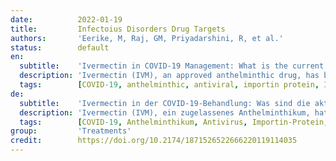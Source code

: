 ```yaml
---
date:          2022-01-19
title:         Infectoius Disorders Drug Targets
authors:       'Eerike, M, Raj, GM, Priyadarshini, R, et al.'
status:        default
en:
  subtitle:    'Ivermectin in COVID-19 Management: What is the current evidence?'
  description: 'Ivermectin (IVM), an approved anthelminthic drug, has been reported to have antiviral, antibacterial, and anticancer activities. Antiviral activity is due to the inhibition of nuclear cargo importin (IMP) protein. The anti-SARS CoV-2 activity through in vitro study was first reported by an Australian team. Later, many studies were conducted, and most of the study results were available as non-peer reviewed preprints. In this narrative review, literature on the clinical studies conducted with ivermectin from published articles, preprints, and unpublished evidence are collected till 13th June 2021 and they are discussed based on the severity of COVID-19 disease. Out of the 23 peer-reviewed published articles, 13 studies were randomized controlled trials and the remaining were either prospective interventional, prospective observational, retrospective cohort, cross-sectional, or case series type of studies; additionally, there were 10 randomized controlled trials available as preprints. In most of the studies, ivermectin was used in combination with doxycycline, azithromycin or other drugs. Some of the studies suggested either higher dose and/ or increased duration of ivermectin use to achieve favorable effects. In this review, articles on the prophylactic role of ivermectin in COVID-19 are also discussed - wherein the results are more promising. Despite accumulating evidence suggest the possible use of ivermectin, the final call to incorporate ivermectin in the management of COVID-19 is still inconclusive. '
  tags:        [COVID-19, anthelminthic, antiviral, importin protein, Ivermectin, SARS-CoV-2]
de:
  subtitle:    'Ivermectin in der COVID-19-Behandlung: Was sind die aktuellen Erkenntnisse?'
  description: 'Ivermectin (IVM), ein zugelassenes Anthelminthikum, hat Berichten zufolge eine antivirale, antibakterielle und krebsbekämpfende Wirkung. Die antivirale Aktivität ist auf die Hemmung des Kern-Cargo-Importin (IMP)-Proteins zurückzuführen. Die Anti-SARS CoV-2-Aktivität wurde erstmals von einem australischen Team in einer In-vitro-Studie nachgewiesen. Später wurden viele Studien durchgeführt, und die meisten Studienergebnisse waren als nicht von Fachleuten überprüfte Vorabdrucke verfügbar. In dieser narrativen Übersichtsarbeit wird die Literatur zu den mit Ivermectin durchgeführten klinischen Studien aus veröffentlichten Artikeln, Preprints und unveröffentlichten Belegen bis zum 13. Juni 2021 gesammelt und anhand des Schweregrads der COVID-19-Krankheit diskutiert. Von den 23 veröffentlichten und von Experten begutachteten Artikeln waren 13 Studien randomisierte kontrollierte Studien, die übrigen waren entweder prospektive Interventions-, prospektive Beobachtungs-, retrospektive Kohorten-, Querschnitts- oder Fallserienstudien; zusätzlich gab es 10 randomisierte kontrollierte Studien, die als Preprints vorlagen. In den meisten Studien wurde Ivermectin in Kombination mit Doxycyclin, Azithromycin oder anderen Medikamenten eingesetzt. Einige der Studien schlugen entweder eine höhere Dosis und/oder eine längere Dauer der Ivermectin-Anwendung vor, um günstige Auswirkungen zu erzielen. In dieser Übersicht werden auch Artikel über die prophylaktische Rolle von Ivermectin bei COVID-19 erörtert, wobei die Ergebnisse vielversprechender sind. Trotz der sich häufenden Belege für den möglichen Einsatz von Ivermectin ist die endgültige Entscheidung, Ivermectin in die Behandlung von COVID-19 einzubeziehen, noch nicht endgültig gefallen.' 
  tags:        [COVID-19, Anthelminthikum, Antivirus, Importin-Protein, Ivermectin, SARS-CoV-2]
group:         'Treatments'
credit:        https://doi.org/10.2174/1871526522666220119114035
---
```

